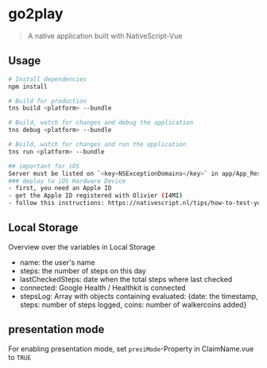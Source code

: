 # go2play

> A native application built with NativeScript-Vue

## Usage

``` bash
# Install dependencies
npm install

# Build for production
tns build <platform> --bundle

# Build, watch for changes and debug the application
tns debug <platform> --bundle

# Build, watch for changes and run the application
tns run <platform> --bundle

## important for iOS
Server must be listed on `<key>NSExceptionDomains</key>` in app/App_Resources/iOS/Info.plist
### deploy to iOS Hardware Device
- first, you need an Apple ID
- get the Apple ID registered with Olivier (I4MI)
- follow this instructions: https://nativescript.nl/tips/how-to-test-your-nativescript-app-on-a-real-ios-device/
```

## Local Storage
Overview over the variables in Local Storage
- name: the user's name
- steps: the number of steps on this day
- lastCheckedSteps: date when the total steps where last checked
- connected: Google Health / Healthkit is connected
- stepsLog: Array with objects containing evaluated: {date: the timestamp, steps: number of steps logged, coins: number of walkercoins added}

## presentation mode
For enabling presentation mode, set `presiMode`-Property in ClaimName.vue to `TRUE`
